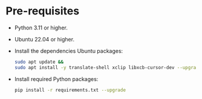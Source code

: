 # Pre-requisites
- Python 3.11 or higher.
- Ubuntu 22.04 or higher.
- Install the dependencies Ubuntu packages:
  ```bash
  sudo apt update &&
  sudo apt install -y translate-shell xclip libxcb-cursor-dev --upgrade
  ```
  
- Install required Python packages:
  ```bash
  pip install -r requirements.txt --upgrade
  ```